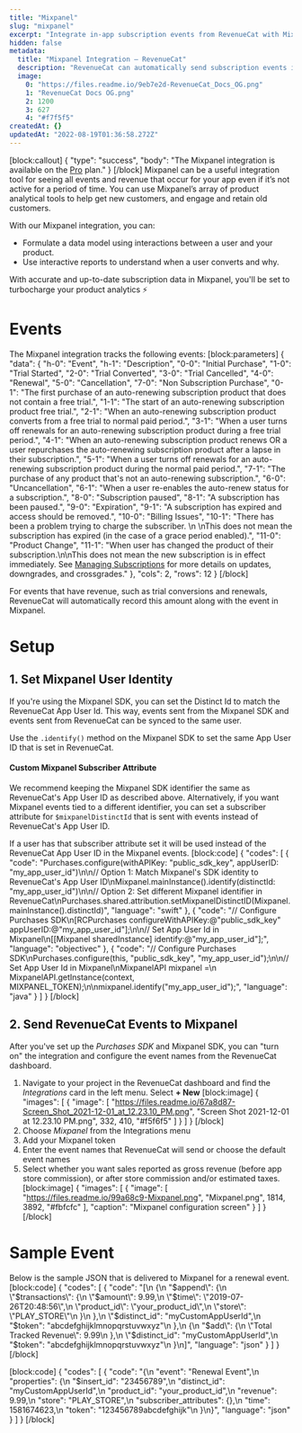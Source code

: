 ```yaml
---
title: "Mixpanel"
slug: "mixpanel"
excerpt: "Integrate in-app subscription events from RevenueCat with Mixpanel"
hidden: false
metadata: 
  title: "Mixpanel Integration – RevenueCat"
  description: "RevenueCat can automatically send subscription events into Mixpanel. This is useful for seeing all events and revenue that occur for your app even if it's not active for a period of time."
  image: 
    0: "https://files.readme.io/9eb7e2d-RevenueCat_Docs_OG.png"
    1: "RevenueCat Docs OG.png"
    2: 1200
    3: 627
    4: "#f7f5f5"
createdAt: {}
updatedAt: "2022-08-19T01:36:58.272Z"
---
```

[block:callout]
{
  "type": "success",
  "body": "The Mixpanel integration is available on the [Pro](https://www.revenuecat.com/pricing) plan."
}
[/block]
Mixpanel can be a useful integration tool for seeing all events and revenue that occur for your app even if it’s not active for a period of time. You can use Mixpanel’s array of product analytical tools to help get new customers, and engage and retain old customers.

With our Mixpanel integration, you can:
- Formulate a data model using interactions between a user and your product. 
- Use interactive reports to understand when a user converts and why.

With accurate and up-to-date subscription data in Mixpanel, you'll be set to turbocharge your product analytics ⚡️

# Events

The Mixpanel integration tracks the following events:
[block:parameters]
{
  "data": {
    "h-0": "Event",
    "h-1": "Description",
    "0-0": "Initial Purchase",
    "1-0": "Trial Started",
    "2-0": "Trial Converted",
    "3-0": "Trial Cancelled",
    "4-0": "Renewal",
    "5-0": "Cancellation",
    "7-0": "Non Subscription Purchase",
    "0-1": "The first purchase of an auto-renewing subscription product that does not contain a free trial.",
    "1-1": "The start of an auto-renewing subscription product free trial.",
    "2-1": "When an auto-renewing subscription product converts from a free trial to normal paid period.",
    "3-1": "When a user turns off renewals for an auto-renewing subscription product during a free trial period.",
    "4-1": "When an auto-renewing subscription product renews OR a user repurchases the auto-renewing subscription product after a lapse in their subscription.",
    "5-1": "When a user turns off renewals for an auto-renewing subscription product during the normal paid period.",
    "7-1": "The purchase of any product that's not an auto-renewing subscription.",
    "6-0": "Uncancellation",
    "6-1": "When a user re-enables the auto-renew status for a subscription.",
    "8-0": "Subscription paused",
    "8-1": "A subscription has been paused.",
    "9-0": "Expiration",
    "9-1": "A subscription has expired and access should be removed.",
    "10-0": "Billing Issues",
    "10-1": "There has been a problem trying to charge the subscriber. \n \nThis does not mean the subscription has expired (in the case of a grace period enabled).",
    "11-0": "Product Change",
    "11-1": "When user has changed the product of their subscription.\n\nThis does not mean the new subscription is in effect immediately. See [Managing Subscriptions](doc:managing-subscriptions) for more details on updates, downgrades, and crossgrades."
  },
  "cols": 2,
  "rows": 12
}
[/block]

For events that have revenue, such as trial conversions and renewals, RevenueCat will automatically record this amount along with the event in Mixpanel.

# Setup

## 1. Set Mixpanel User Identity

If you're using the Mixpanel SDK, you can set the Distinct Id to match the RevenueCat App User Id. This way, events sent from the Mixpanel SDK and events sent from RevenueCat can be synced to the same user.

Use the `.identify()` method on the Mixpanel SDK to set the same App User ID that is set in RevenueCat. 

#### Custom Mixpanel Subscriber Attribute
We recommend keeping the Mixpanel SDK identifier the same as RevenueCat's App User ID as described above. Alternatively, if you want Mixpanel events tied to a different identifier, you can set a subscriber attribute for `$mixpanelDistinctId` that is sent with events instead of RevenueCat's App User ID.

If a user has that subscriber attribute set it will be used instead of the RevenueCat App User ID in the Mixpanel events.
[block:code]
{
  "codes": [
    {
      "code": "Purchases.configure(withAPIKey: \"public_sdk_key\", appUserID: \"my_app_user_id\")\n\n// Option 1: Match Mixpanel's SDK identity to RevenueCat's App User ID\nMixpanel.mainInstance().identify(distinctId: \"my_app_user_id\")\n\n// Option 2: Set different Mixpanel identifier in RevenueCat\nPurchases.shared.attribution.setMixpanelDistinctID(Mixpanel.mainInstance().distinctId)",
      "language": "swift"
    },
    {
      "code": "// Configure Purchases SDK\n[RCPurchases configureWithAPIKey:@\"public_sdk_key\" appUserID:@\"my_app_user_id\"];\n\n// Set App User Id in Mixpanel\n[[Mixpanel sharedInstance] identify:@\"my_app_user_id\"];",
      "language": "objectivec"
    },
    {
      "code": "// Configure Purchases SDK\nPurchases.configure(this, \"public_sdk_key\", \"my_app_user_id\");\n\n// Set App User Id in Mixpanel\nMixpanelAPI mixpanel =\n    MixpanelAPI.getInstance(context, MIXPANEL_TOKEN);\n\nmixpanel.identify(\"my_app_user_id\");",
      "language": "java"
    }
  ]
}
[/block]
## 2. Send RevenueCat Events to Mixpanel

After you've set up the *Purchases SDK* and Mixpanel SDK, you can "turn on" the integration and configure the event names from the RevenueCat dashboard.

1. Navigate to your project in the RevenueCat dashboard and find the *Integrations* card in the left menu. Select **+ New** 
[block:image]
{
  "images": [
    {
      "image": [
        "https://files.readme.io/67a8d87-Screen_Shot_2021-12-01_at_12.23.10_PM.png",
        "Screen Shot 2021-12-01 at 12.23.10 PM.png",
        332,
        410,
        "#f5f6f5"
      ]
    }
  ]
}
[/block]
2. Choose *Mixpanel* from the Integrations menu
3. Add your Mixpanel token
4. Enter the event names that RevenueCat will send or choose the default event names
5. Select whether you want sales reported as gross revenue (before app store commission), or after store commission and/or estimated taxes.
[block:image]
{
  "images": [
    {
      "image": [
        "https://files.readme.io/99a68c9-Mixpanel.png",
        "Mixpanel.png",
        1814,
        3892,
        "#fbfcfc"
      ],
      "caption": "Mixpanel configuration screen"
    }
  ]
}
[/block]
# Sample Event
Below is the sample JSON that is delivered to Mixpanel for a renewal event.
[block:code]
{
  "codes": [
    {
      "code": "[\n  {\n    \"$append\": {\n      \"$transactions\": {\n        \"$amount\": 9.99,\n        \"$time\": \"2019-07-26T20:48:56\",\n        \"product_id\": \"your_product_id\",\n        \"store\": \"PLAY_STORE\"\n      }\n    },\n    \"$distinct_id\": \"myCustomAppUserId\",\n    \"$token\": \"abcdefghijklmnopqrstuvwxyz\"\n  },\n  {\n    \"$add\": {\n      \"Total Tracked Revenue\": 9.99\n    },\n    \"$distinct_id\": \"myCustomAppUserId\",\n    \"$token\": \"abcdefghijklmnopqrstuvwxyz\"\n  }\n]",
      "language": "json"
    }
  ]
}
[/block]

[block:code]
{
  "codes": [
    {
      "code": "{\n  \"event\": \"Renewal Event\",\n  \"properties\": {\n    \"$insert_id\": \"23456789\",\n    \"distinct_id\": \"myCustomAppUserId\",\n    \"product_id\": \"your_product_id\",\n    \"revenue\": 9.99,\n    \"store\": \"PLAY_STORE\",\n    \"subscriber_attributes\": {},\n    \"time\": 1581674623,\n    \"token\": \"123456789abcdefghijk\"\n  }\n}",
      "language": "json"
    }
  ]
}
[/block]